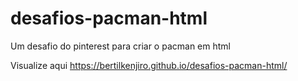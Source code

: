 # desafios-pacman-html
 Um desafio do pinterest para criar o pacman em html

Visualize aqui 
https://bertilkenjiro.github.io/desafios-pacman-html/
